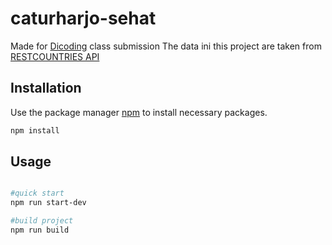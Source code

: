 # caturharjo-sehat

Made for <a href="https://www.dicoding.com/">Dicoding</a> class submission
The data ini this project are taken from <a href="https://restcountries.com/">RESTCOUNTRIES API</a>

## Installation

Use the package manager [npm](https://www.npmjs.com/) to install necessary packages.

```bash
npm install
```

## Usage

```bash

#quick start
npm run start-dev

#build project
npm run build
